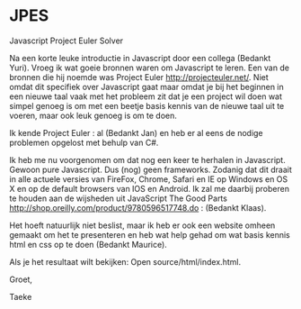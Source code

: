JPES
====

Javascript Project Euler Solver

Na een korte leuke introductie in Javascript door een collega (Bedankt Yuri). Vroeg ik wat goeie bronnen waren om Javascript te leren. Een van de bronnen die hij noemde was Project Euler http://projecteuler.net/. Niet omdat dit specifiek over Javascript gaat maar omdat je bij het beginnen in een nieuwe taal vaak met het probleem zit dat je een project wil doen wat simpel genoeg is om met een beetje basis kennis van de nieuwe taal uit te voeren, maar ook leuk genoeg is om te doen.

Ik kende Project Euler : al (Bedankt Jan) en heb er al eens de nodige problemen opgelost met behulp van C#. 

Ik heb me nu voorgenomen om dat nog een keer te herhalen in Javascript. Gewoon pure Javascript. Dus (nog) geen frameworks. Zodanig dat dit draait in alle actuele versies van FireFox, Chrome, Safari en IE op Windows en OS X en op de default browsers van IOS en Android. Ik zal me daarbij proberen te houden aan de wijsheden uit JavaScript The Good Parts http://shop.oreilly.com/product/9780596517748.do : (Bedankt Klaas). 

Het hoeft natuurlijk niet beslist, maar ik heb er ook een website omheen gemaakt om het te presenteren en heb wat help gehad om wat basis kennis html en css op te doen (Bedankt Maurice).

Als je het resultaat wilt bekijken: Open source/html/index.html.

Groet,

Taeke